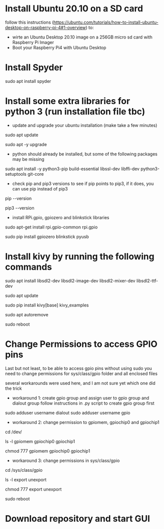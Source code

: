 # Install Ubuntu 20.10 on a SD card

follow this instructions (https://ubuntu.com/tutorials/how-to-install-ubuntu-desktop-on-raspberry-pi-4#1-overview) to: 
- wirte an Ubuntu Desktop 20.10 image on a 256GB micro sd card with Raspberry Pi Imager
- Boot your Raspberry Pi4 with Ubuntu Desktop

# Install Spyder

sudo apt install spyder

# Install some extra libraries for python 3 (run installation file tbc)

- update and upgrade your ubuntu installation (make take a few minutes)

sudo apt update

sudo apt -y upgrade

- python should already be installed, but some of the following packages may be missing

sudo apt install -y python3-pip build-essential libssl-dev libffi-dev python3-setuptools git-core

- check pip and pip3 versions to see if pip points to pip3, if it does, you can use pip instead of pip3

pip --version

pip3 --version

- install RPi.gpio, gpiozero and blinkstick libraries

sudo apt-get install rpi.gpio-common rpi.gpio

sudo pip install gpiozero blinkstick pyusb


# Install kivy by running the following commands

sudo apt install libsdl2-dev libsdl2-image-dev libsdl2-mixer-dev libsdl2-ttf-dev

sudo apt update

sudo pip install kivy[base] kivy_examples


sudo apt autoremove

sudo reboot


# Change Permissions to access GPIO pins

Last but not least, to be able to access gpio pins without using sudo you need to change permissions for sys/class/gpio folder and all enclosed files

several workarounds were used here, and I am not sure yet which one did the trick

- workaround 1: create gpio group and assign user to gpio group and dialout group
follow instructions in .py script to create gpio group first

sudo adduser username dialout
sudo adduser username gpio

- workaround 2: change permission to gpiomem, gpiochip0 and gpiochip1

cd /dev/

ls -l  gpiomem gpiochip0 gpiochip1

chmod 777 gpiomem gpiochip0 gpiochip1

- workaround 3: change permissions in sys/class/gpio

cd /sys/class/gpio

ls -l export unexport

chmod 777 export unexport


sudo reboot


# Download repository and start GUI 


